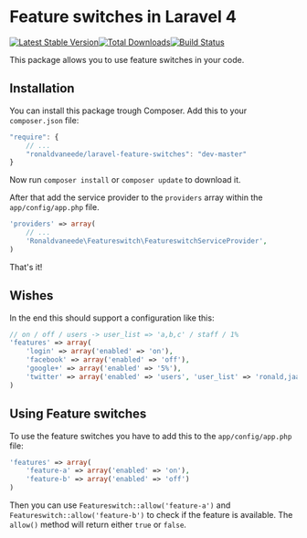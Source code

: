 # Feature switches in Laravel 4

[![Latest Stable Version](https://poser.pugx.org/ronaldvaneede/laravel-feature-switches/v/stable.png)](https://packagist.org/packages/ronaldvaneede/laravel-feature-switches)[![Total Downloads](https://poser.pugx.org/ronaldvaneede/laravel-feature-switches/downloads.png)](https://packagist.org/packages/ronaldvaneede/laravel-feature-switches)[![Build Status](https://travis-ci.org/ronaldvaneede/laravel-feature-switches.png?branch=master)](https://travis-ci.org/ronaldvaneede/laravel-feature-switches)

This package allows you to use feature switches in your code.

## Installation

You can install this package trough Composer. Add this to your `composer.json` file:
```js
"require": {
    // ...
    "ronaldvaneede/laravel-feature-switches": "dev-master"
}
```

Now run `composer install` or `composer update` to download it.

After that add the service provider to the `providers` array within the `app/config/app.php` file.

```php
'providers' => array(
    // ...
    'Ronaldvaneede\Featureswitch\FeatureswitchServiceProvider',
)
```

That's it!

## Wishes

In the end this should support a configuration like this:

```php
// on / off / users -> user_list => 'a,b,c' / staff / 1% 
'features' => array(
    'login' => array('enabled' => 'on'),
    'facebook' => array('enabled' => 'off'),
    'google+' => array('enabled' => '5%'),
    'twitter' => array('enabled' => 'users', 'user_list' => 'ronald,jaap,piet')
)
```

## Using Feature switches

To use the feature switches you have to add this to the `app/config/app.php` file:

```php
'features' => array(
    'feature-a' => array('enabled' => 'on'),
    'feature-b' => array('enabled' => 'off')
)
```

Then you can use `Featureswitch::allow('feature-a')` and `Featureswitch::allow('feature-b')` to check if the feature is available.
The `allow()` method will return either `true` or `false`.